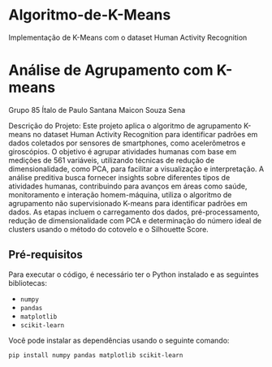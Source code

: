 # Algoritmo-de-K-Means
Implementação de K-Means com o dataset Human Activity Recognition
# **Análise de Agrupamento com K-means**
Grupo 85
Ítalo de Paulo Santana
Maicon Souza Sena

Descrição do Projeto:
Este projeto aplica o algoritmo de agrupamento K-means no dataset Human Activity Recognition para identificar padrões em dados coletados por sensores de smartphones, como acelerômetros e giroscópios. O objetivo é agrupar atividades humanas com base em medições de 561 variáveis, utilizando técnicas de redução de dimensionalidade, como PCA, para facilitar a visualização e interpretação. A análise preditiva busca fornecer insights sobre diferentes tipos de atividades humanas, contribuindo para avanços em áreas como saúde, monitoramento e interação homem-máquina, utiliza o algoritmo de agrupamento não supervisionado K-means para identificar padrões em dados. As etapas incluem o carregamento dos dados, pré-processamento, redução de dimensionalidade com PCA e determinação do número ideal de clusters usando o método do cotovelo e o Silhouette Score.

## **Pré-requisitos**

Para executar o código, é necessário ter o Python instalado e as seguintes bibliotecas:

- `numpy`
- `pandas`
- `matplotlib`
- `scikit-learn`

Você pode instalar as dependências usando o seguinte comando:

```bash
pip install numpy pandas matplotlib scikit-learn
